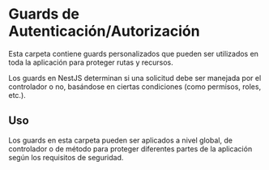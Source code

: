 # Guards de Autenticación/Autorización

Esta carpeta contiene guards personalizados que pueden ser utilizados en toda la aplicación para proteger rutas y recursos.

Los guards en NestJS determinan si una solicitud debe ser manejada por el controlador o no, basándose en ciertas condiciones (como permisos, roles, etc.).

## Uso

Los guards en esta carpeta pueden ser aplicados a nivel global, de controlador o de método para proteger diferentes partes de la aplicación según los requisitos de seguridad.